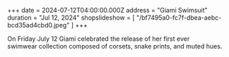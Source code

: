 +++
date = 2024-07-12T04:00:00.000Z
address = "Giami Swimsuit"
duration = "Jul 12, 2024"
shopslideshow = [ "/bf7495a0-fc7f-dbea-aebc-bcd35ad4cbd0.jpeg" ]
+++

On Friday July 12 Giami celebrated the release of her first ever swimwear collection composed of corsets, snake prints, and muted hues.
